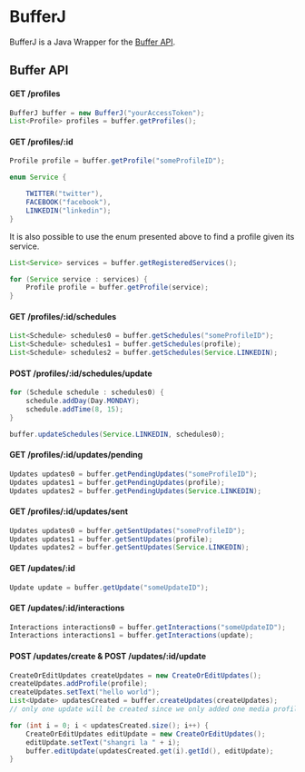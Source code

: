 # BufferJ
BufferJ is a Java Wrapper for the [Buffer API](https://buffer.com/developers/api).

## Buffer API

#### GET /profiles

```java
BufferJ buffer = new BufferJ("yourAccessToken");
List<Profile> profiles = buffer.getProfiles();
``` 

#### GET /profiles/:id

```java
Profile profile = buffer.getProfile("someProfileID");
```

```java
enum Service {

    TWITTER("twitter"),
    FACEBOOK("facebook"),
    LINKEDIN("linkedin");
}
```

It is also possible to use the enum presented above to find a profile given its service.

```java
List<Service> services = buffer.getRegisteredServices();

for (Service service : services) {
    Profile profile = buffer.getProfile(service);
}
```

#### GET /profiles/:id/schedules

```java
List<Schedule> schedules0 = buffer.getSchedules("someProfileID");
List<Schedule> schedules1 = buffer.getSchedules(profile);
List<Schedule> schedules2 = buffer.getSchedules(Service.LINKEDIN);
```

#### POST /profiles/:id/schedules/update
```java
for (Schedule schedule : schedules0) {
    schedule.addDay(Day.MONDAY);
    schedule.addTime(8, 15);
}

buffer.updateSchedules(Service.LINKEDIN, schedules0);
```

#### GET /profiles/:id/updates/pending
```java
Updates updates0 = buffer.getPendingUpdates("someProfileID");
Updates updates1 = buffer.getPendingUpdates(profile);
Updates updates2 = buffer.getPendingUpdates(Service.LINKEDIN);
 ```

#### GET /profiles/:id/updates/sent
```java
Updates updates0 = buffer.getSentUpdates("someProfileID");
Updates updates1 = buffer.getSentUpdates(profile);
Updates updates2 = buffer.getSentUpdates(Service.LINKEDIN);
 ```

#### GET /updates/:id
```java
Update update = buffer.getUpdate("someUpdateID");
```

#### GET /updates/:id/interactions
```java
Interactions interactions0 = buffer.getInteractions("someUpdateID");
Interactions interactions1 = buffer.getInteractions(update);
```

#### POST /updates/create & POST /updates/:id/update
```java
CreateOrEditUpdates createUpdates = new CreateOrEditUpdates();
createUpdates.addProfile(profile);
createUpdates.setText("hello world");
List<Update> updatesCreated = buffer.createUpdates(createUpdates);
// only one update will be created since we only added one media profile

for (int i = 0; i < updatesCreated.size(); i++) {
    CreateOrEditUpdates editUpdate = new CreateOrEditUpdates();
    editUpdate.setText("shangri la " + i);
    buffer.editUpdate(updatesCreated.get(i).getId(), editUpdate);
}
```